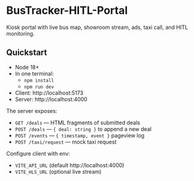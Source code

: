 # BusTracker-HITL-Portal

Kiosk portal with live bus map, showroom stream, ads, taxi call, and HITL monitoring.

## Quickstart

- Node 18+
- In one terminal:
  - `npm install`
  - `npm run dev`
- Client: http://localhost:5173
- Server: http://localhost:4000

The server exposes:
- `GET /deals` — HTML fragments of submitted deals
- `POST /deals` — `{ deal: string }` to append a new deal
- `POST /events` — `{ timestamp, event }` pageview log
- `POST /taxi/request` — mock taxi request

Configure client with env:
- `VITE_API_URL` (default http://localhost:4000)
- `VITE_HLS_URL` (optional live stream)
